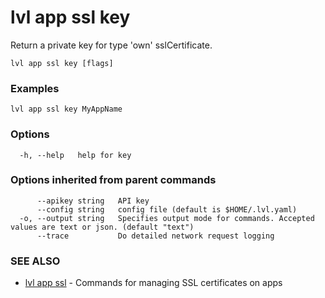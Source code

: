 # lvl app ssl key

Return a private key for type 'own' sslCertificate.

```
lvl app ssl key [flags]
```

### Examples

```
lvl app ssl key MyAppName
```

### Options

```
  -h, --help   help for key
```

### Options inherited from parent commands

```
      --apikey string   API key
      --config string   config file (default is $HOME/.lvl.yaml)
  -o, --output string   Specifies output mode for commands. Accepted values are text or json. (default "text")
      --trace           Do detailed network request logging
```

### SEE ALSO

* [lvl app ssl](lvl_app_ssl.md)	 - Commands for managing SSL certificates on apps

